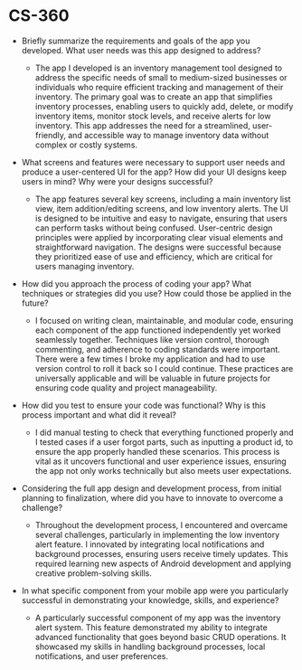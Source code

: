 # CS-360

- Briefly summarize the requirements and goals of the app you developed. What user needs was this app designed to address?
    - The app I developed is an inventory management tool designed to address the specific needs of small to medium-sized businesses or individuals who require efficient tracking and management of their inventory. The primary goal was to create an app that simplifies inventory processes, enabling users to quickly add, delete, or modify inventory items, monitor stock levels, and receive alerts for low inventory. This app addresses the need for a streamlined, user-friendly, and accessible way to manage inventory data without complex or costly systems. 

- What screens and features were necessary to support user needs and produce a user-centered UI for the app? How did your UI designs keep users in mind? Why were your designs successful?
    - The app features several key screens, including a main inventory list view, item addition/editing screens, and low inventory alerts. The UI is designed to be intuitive and easy to navigate, ensuring that users can perform tasks without being confused. User-centric design principles were applied by incorporating clear visual elements and straightforward navigation. The designs were successful because they prioritized ease of use and efficiency, which are critical for users managing inventory.
  
- How did you approach the process of coding your app? What techniques or strategies did you use? How could those be applied in the future?
    - I focused on writing clean, maintainable, and modular code, ensuring each component of the app functioned independently yet worked seamlessly together. Techniques like version control, thorough commenting, and adherence to coding standards were important. There were a few times I broke my application and had to use version control to roll it back so I could continue. These practices are universally applicable and will be valuable in future projects for ensuring code quality and project manageability.

- How did you test to ensure your code was functional? Why is this process important and what did it reveal?
    - I did manual testing to check that everything functioned properly and I tested cases if a user forgot parts, such as inputting a product id, to ensure the app properly handled these scenarios. This process is vital as it uncovers functional and user experience issues, ensuring the app not only works technically but also meets user expectations.
 
- Considering the full app design and development process, from initial planning to finalization, where did you have to innovate to overcome a challenge?
    - Throughout the development process, I encountered and overcame several challenges, particularly in implementing the low inventory alert feature. I innovated by integrating local notifications and background processes, ensuring users receive timely updates. This required learning new aspects of Android development and applying creative problem-solving skills.
 
- In what specific component from your mobile app were you particularly successful in demonstrating your knowledge, skills, and experience?
    - A particularly successful component of my app was the inventory alert system. This feature demonstrated my ability to integrate advanced functionality that goes beyond basic CRUD operations. It showcased my skills in handling background processes, local notifications, and user preferences.
